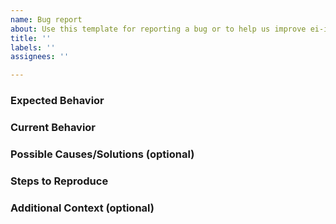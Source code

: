 ```yaml
---
name: Bug report
about: Use this template for reporting a bug or to help us improve ei-install-scripts.
title: ''
labels: ''
assignees: ''

---
```


### Expected Behavior
<!-- Describe what should happen. -->

### Current Behavior
<!-- Describe what happens instead of the expected behavior. -->

### Possible Causes/Solutions (optional)
<!-- Suggest one or more fixes/reasons for the issue. -->

### Steps to Reproduce
<!-- Provide a link to a test, example, or a set of steps to follow. -->

### Additional Context (optional)
<!-- The device, browser, version, environment, etc. that this issue refers to. -->
